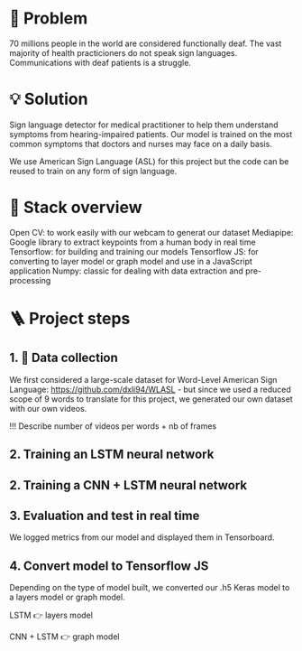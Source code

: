 # 🤔 Problem

70 millions people in the world are considered functionally deaf.
The vast majority of health practicioners do not speak sign languages. Communications with deaf patients is a struggle.


# 💡 Solution

Sign language detector for medical practitioner to help them understand symptoms from hearing-impaired patients.
Our model is trained on the most common symptoms that doctors and nurses may face on a daily basis.

We use American Sign Language (ASL) for this project but the code can be reused to train on any form of sign language.


# 🤖 Stack overview


Open CV: to work easily with our webcam to generat our dataset
Mediapipe: Google library to extract keypoints from a human body in real time
Tensorflow: for building and training our models
Tensorflow JS: for converting to layer model or graph model and use in a JavaScript application
Numpy: classic for dealing with data extraction and pre-processing


# 🪜 Project steps

## 1. 💽 Data collection

We first considered a large-scale dataset for Word-Level American Sign Language: https://github.com/dxli94/WLASL - but since we used a reduced scope of 9 words to translate for this project, we generated our own dataset with our own videos.

!!! Describe number of videos per words + nb of frames

## 2. Training an LSTM neural network

## 2. Training a CNN + LSTM neural network



## 3. Evaluation and test in real time

We logged metrics from our model and displayed them in Tensorboard.


## 4. Convert model to Tensorflow JS

Depending on the type of model built, we converted our .h5 Keras model to a layers model or graph model.

LSTM 👉 layers model

CNN + LSTM 👉 graph model
